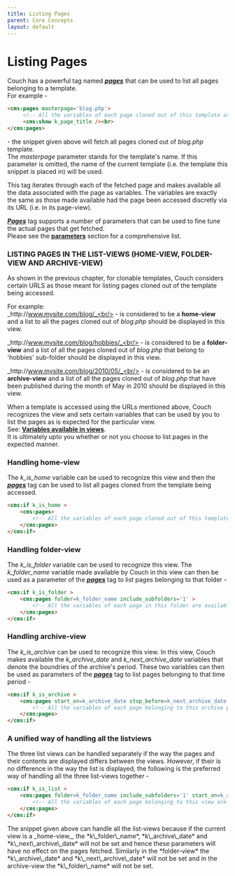 ```yaml
---
title: Listing Pages
parent: Core Concepts
layout: default
---
```


# Listing Pages

Couch has a powerful tag named [__*pages*__](../tags-reference/pages.html) that can be used to list all pages belonging to a template.<br/>
For example -

```html
<cms:pages masterpage='blog.php'>
     <!-- All the variables of each page cloned out of this template are available here -->
     <cms:show k_page_title /><br>
</cms:pages>
```

\- the snippet given above will fetch all pages cloned out of _blog.php_ template.<br/>
The _masterpage_ parameter stands for the template's name. If this parameter is omitted, the name of the current template (i.e. the template this snippet is placed in) will be used.

This tag iterates through each of the fetched page and makes available all the data associated with the page as variables. The variables are exactly the same as those made available had the page been accessed discretly via its URL (i.e. in its page-view).

[__*Pages*__](../tags-reference/pages.html) tag supports a number of parameters that can be used to fine tune the actual pages that get fetched.<br/>
Please see the [**parameters**](../tags-reference/pages.html#parameters) section for a comprehensive list.

### LISTING PAGES IN THE LIST-VIEWS (HOME-VIEW, FOLDER-VIEW AND ARCHIVE-VIEW)

As shown in the previous chapter, for clonable templates, Couch considers certain URLS as those meant for listing pages cloned out of the template being accessed.

For example:<br/>
_http&#58;//www.mysite.com/blog/_<br/>
\- is considered to be a **home-view** and a list to all the pages cloned out of _blog.php_ should be displayed in this view.

_http&#58;//www.mysite.com/blog/hobbies/_<br/>
\- is considered to be a **folder-view** and a list of all the pages cloned out of _blog.php_ that belong to 'hobbies' sub-folder should be displayed in this view.

_http&#58;//www.mysite.com/blog/2010/05/_<br/>
\- is considered to be an **archive-view** and a list of all the pages cloned out of _blog.php_ that have been published during the month of May in 2010 should be displayed in this view.

When a template is accessed using the URLs mentioned above, Couch recognizes the view and sets certain variables that can be used by you to list the pages as is expected for the particular view.<br/>
See: [**Variables available in views**](../variables-in-views.html).<br/>
It is ultimately upto you whether or not you choose to list pages in the expected manner.

### Handling home-view

The *k\_is\_home* variable can be used to recognize this view and then the [__*pages*__](../tags-reference/pages.html) tag can be used to list all pages cloned from the template being accessed.

```html
<cms:if k_is_home >
    <cms:pages>
        <!-- All the variables of each page cloned out of this template are available here -->
    </cms:pages>
</cms:if>
```

### Handling folder-view

The *k\_is\_folder* variable can be used to recognize this view. The *k\_folder\_name* variable made available by Couch in this view can then be used as a parameter of the [__*pages*__](../tags-reference/pages.html) tag to list pages belonging to that folder -

```html
<cms:if k_is_folder >
    <cms:pages folder=k_folder_name include_subfolders='1' >
        <!-- All the variables of each page in this folder are available here -->
    </cms:pages>
</cms:if>
```

### Handling archive-view

The *k\_is\_archive* can be used to recognize this view. In this view, Couch makes available the *k\_archive\_date* and *k\_next\_archive\_date* variables that denote the boundries of the archive's period. These two variables can then be used as parameters of the [__*pages*__](../tags-reference/pages.html) tag to list pages belonging to that time period -

```html
<cms:if k_is_archive >
    <cms:pages start_on=k_archive_date stop_before=k_next_archive_date >
        <!-- All the variables of each page belonging to this archive period are available here -->
    </cms:pages>
</cms:if>
```

### A unified way of handling all the listviews

The three list views can be handled separately if the way the pages and their contents are displayed differs between the views. However, if their is no difference in the way the list is displayed, the following is the preferred way of handling all the three list-views together -

```html
<cms:if k_is_list >
    <cms:pages folder=k_folder_name include_subfolders='1' start_on=k_archive_date stop_before=k_next_archive_date >
        <!-- All the variables of each page belonging to this view are available here -->
    </cms:pages>
</cms:if>
```

<p class="success">The snippet given above can handle all the list-views because if the current view is a _home-view_, the *k\_folder\_name*, *k\_archive\_date* and *k\_next\_archive\_date* will not be set and hence these parameters will have no effect on the pages fetched. Similarly in the *folder-view* the *k\_archive\_date* and *k\_next\_archive\_date* will not be set and in the archive-view the *k\_folder\_name* will not be set.</p>
